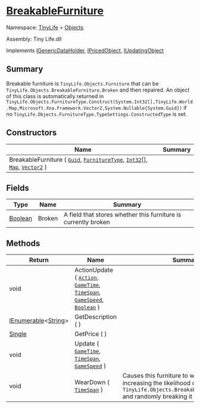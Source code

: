 # [BreakableFurniture](./BreakableFurniture.md)

Namespace: [TinyLife]() > [Objects]()

Assembly: Tiny Life.dll

Implements [IGenericDataHolder](./BreakableFurniture.md), [IPricedObject](./../World/IPricedObject.md), [IUpdatingObject](./IUpdatingObject.md)

## Summary
Breakable furniture is `TinyLife.Objects.Furniture` that can be `TinyLife.Objects.BreakableFurniture.Broken` and then repaired.  An object of this class is automatically returned in `TinyLife.Objects.FurnitureType.Construct(System.Int32[],TinyLife.World.Map,Microsoft.Xna.Framework.Vector2,System.Nullable{System.Guid})` if no `TinyLife.Objects.FurnitureType.TypeSettings.ConstructedType` is set.

## Constructors

| Name | Summary | 
| --- | --- | 
| BreakableFurniture ( [`Guid`](https://docs.microsoft.com/en-us/dotnet/api/System.Guid), [`FurnitureType`](./FurnitureType.md), [`Int32`](https://docs.microsoft.com/en-us/dotnet/api/System.Int32)[], [`Map`](./../World/Map.md), [`Vector2`](./BreakableFurniture.md) ) |  | 


## Fields

| Type | Name | Summary | 
| --- | --- | --- | 
| [Boolean](https://docs.microsoft.com/en-us/dotnet/api/System.Boolean) | Broken | A field that stores whether this furniture is currently broken | 


## Methods

| Return | Name | Summary | 
| --- | --- | --- | 
| void | ActionUpdate ( [`Action`](./../Actions/Action.md), [`GameTime`](./BreakableFurniture.md), [`TimeSpan`](https://docs.microsoft.com/en-us/dotnet/api/System.TimeSpan), [`GameSpeed`](./../GameSpeed.md), [`Boolean`](https://docs.microsoft.com/en-us/dotnet/api/System.Boolean) ) |  | 
| [IEnumerable](https://docs.microsoft.com/en-us/dotnet/api/System.Collections.Generic.IEnumerable-1)\<[String](https://docs.microsoft.com/en-us/dotnet/api/System.String)> | GetDescription (  ) |  | 
| [Single](https://docs.microsoft.com/en-us/dotnet/api/System.Single) | GetPrice (  ) |  | 
| void | Update ( [`GameTime`](./BreakableFurniture.md), [`TimeSpan`](https://docs.microsoft.com/en-us/dotnet/api/System.TimeSpan), [`GameSpeed`](./../GameSpeed.md) ) |  | 
| void | WearDown ( [`TimeSpan`](https://docs.microsoft.com/en-us/dotnet/api/System.TimeSpan) ) | Causes this furniture to wear down, increasing the likelihood of it becoming `TinyLife.Objects.BreakableFurniture.Broken` and randomly breaking it | 


